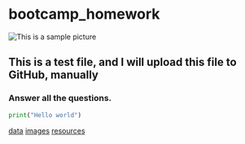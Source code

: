 # bootcamp_homework

![This is a sample picture](https://www.url.com)

## This is a test file, and I will upload this file to GitHub, manually

### Answer all the questions. 


```python
print("Hello world")
```

[data](data)
[images](images)
[resources](resources)